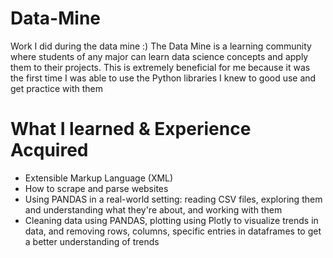 # Data-Mine
Work I did during the data mine :) The Data Mine is a learning community where students of any major can learn data science concepts and apply them to their projects. This is extremely beneficial for me because it was the first time I was able to use the Python libraries I knew to good use and get practice with them

# What I learned & Experience Acquired
+ Extensible Markup Language (XML)
+ How to scrape and parse websites
+ Using PANDAS in a real-world setting: reading CSV files, exploring them and understanding what they're about, and working with them
+ Cleaning data using PANDAS, plotting using Plotly to visualize trends in data, and removing rows, columns, specific entries in dataframes to get a better understanding of trends
